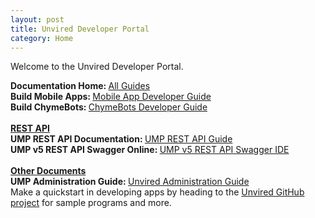 ```yaml
---
layout: post
title: Unvired Developer Portal
category: Home
---
```


Welcome to the Unvired Developer Portal.

<div class="message">
<strong>Documentation Home: </strong><a href="https://docs.unvired.com/" target="_blank">All Guides</a>
<br>
<strong>Build Mobile Apps:  </strong><a href="https://docs.unvired.com/books/application-development" target="_blank">Mobile App Developer Guide</a>
<br>
<strong>Build ChymeBots:  </strong><a href="https://docs.unvired.com/books/chyme-bots-development-guide" target="_blank">ChymeBots Developer Guide</a>
<br><br>
<strong><u>REST API</u></strong>
<br>
<strong>UMP REST API Documentation: </strong><a href="https://docs.unvired.com/books/unvired-digital-platform-rest-api/page/rest-api" target="_blank">UMP REST API Guide</a>
<br>
<strong>UMP v5 REST API Swagger Online: </strong><a href="https://app.swaggerhub.com/apis-docs/unvired/UMP-5-Rest-API/" target="_blank">UMP v5 REST API Swagger IDE</a>
<br>
<br>
</div>

<div class="message">
<strong><u>Other Documents</u></strong>
<br>
<strong>UMP Administration Guide: </strong><a href="https://docs.unvired.com/books/administration-guide" target="_blank">Unvired Administration Guide</a>
<br>

<div class="message">
Make a quickstart in developing apps by heading to the <a href="https://github.com/unvired">Unvired GitHub project</a> for sample programs and more.
</div>
